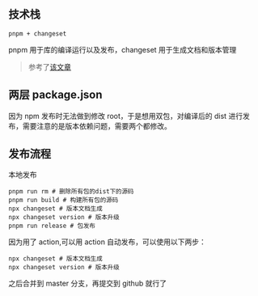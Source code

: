## 技术栈

`pnpm + changeset`

pnpm 用于库的编译运行以及发布，changeset 用于生成文档和版本管理

> 参考了[该文章](https://juejin.cn/post/7184392660939964474#heading-19)

## 两层 package.json

因为 npm 发布时无法做到修改 root，于是想用双包，对编译后的 dist 进行发布，需要注意的是版本依赖问题，需要两个都修改。

## 发布流程

本地发布

```
pnpm run rm # 删除所有包的dist下的源码
pnpm run build # 构建所有包的源码
npx changeset # 版本文档生成
npx changeset version # 版本升级
pnpm run release # 包发布
```

因为用了 action,可以用 action 自动发布，可以使用以下两步：

```
npx changeset # 版本文档生成
npx changeset version # 版本升级
```

之后合并到 master 分支，再提交到 github 就行了
